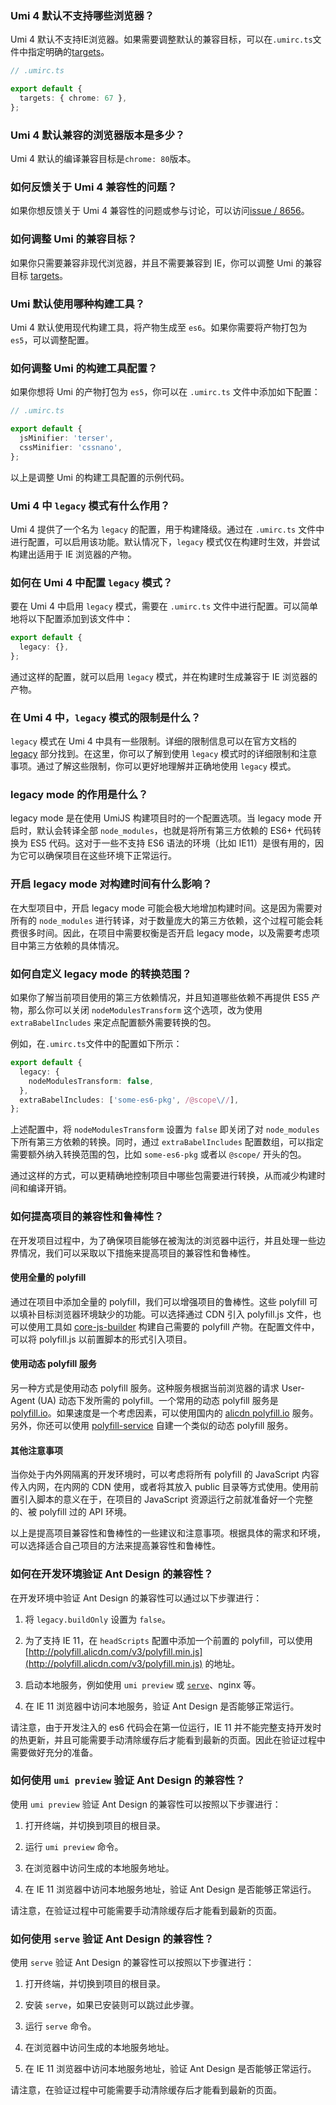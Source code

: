 ### Umi 4 默认不支持哪些浏览器？

Umi 4 默认不支持IE浏览器。如果需要调整默认的兼容目标，可以在`.umirc.ts`文件中指定明确的[targets](../docs/api/config#targets)。

```ts
// .umirc.ts

export default {
  targets: { chrome: 67 },
};
```

### Umi 4 默认兼容的浏览器版本是多少？

Umi 4 默认的编译兼容目标是`chrome: 80`版本。

### 如何反馈关于 Umi 4 兼容性的问题？

如果你想反馈关于 Umi 4 兼容性的问题或参与讨论，可以访问[issue / 8656](https://github.com/umijs/umi/issues/8658)。

### 如何调整 Umi 的兼容目标？

如果你只需要兼容非现代浏览器，并且不需要兼容到 IE，你可以调整 Umi 的兼容目标 [targets](../docs/api/config#targets)。

### Umi 默认使用哪种构建工具？

Umi 4 默认使用现代构建工具，将产物生成至 `es6`。如果你需要将产物打包为 `es5`，可以调整配置。

### 如何调整 Umi 的构建工具配置？

如果你想将 Umi 的产物打包为 `es5`，你可以在 `.umirc.ts` 文件中添加如下配置：

```ts
// .umirc.ts

export default {
  jsMinifier: 'terser',
  cssMinifier: 'cssnano',
};
```

以上是调整 Umi 的构建工具配置的示例代码。

### Umi 4 中 `legacy` 模式有什么作用？

Umi 4 提供了一个名为 `legacy` 的配置，用于构建降级。通过在 `.umirc.ts` 文件中进行配置，可以启用该功能。默认情况下，`legacy` 模式仅在构建时生效，并尝试构建出适用于 IE 浏览器的产物。

### 如何在 Umi 4 中配置 `legacy` 模式？

要在 Umi 4 中启用 `legacy` 模式，需要在 `.umirc.ts` 文件中进行配置。可以简单地将以下配置添加到该文件中：

```ts
export default {
  legacy: {},
};
```

通过这样的配置，就可以启用 `legacy` 模式，并在构建时生成兼容于 IE 浏览器的产物。

### 在 Umi 4 中，`legacy` 模式的限制是什么？

`legacy` 模式在 Umi 4 中具有一些限制。详细的限制信息可以在官方文档的 [legacy](../docs/api/config#legacy) 部分找到。在这里，你可以了解到使用 `legacy` 模式时的详细限制和注意事项。通过了解这些限制，你可以更好地理解并正确地使用 `legacy` 模式。

### legacy mode 的作用是什么？

legacy mode 是在使用 UmiJS 构建项目时的一个配置选项。当 legacy mode 开启时，默认会转译全部 `node_modules`，也就是将所有第三方依赖的 ES6+ 代码转换为 ES5 代码。这对于一些不支持 ES6 语法的环境（比如 IE11）是很有用的，因为它可以确保项目在这些环境下正常运行。

### 开启 legacy mode 对构建时间有什么影响？

在大型项目中，开启 legacy mode 可能会极大地增加构建时间。这是因为需要对所有的 `node_modules` 进行转译，对于数量庞大的第三方依赖，这个过程可能会耗费很多时间。因此，在项目中需要权衡是否开启 legacy mode，以及需要考虑项目中第三方依赖的具体情况。

### 如何自定义 legacy mode 的转换范围？

如果你了解当前项目使用的第三方依赖情况，并且知道哪些依赖不再提供 ES5 产物，那么你可以关闭 `nodeModulesTransform` 这个选项，改为使用 `extraBabelIncludes` 来定点配置额外需要转换的包。

例如，在`.umirc.ts`文件中的配置如下所示：

```ts
export default {
  legacy: {
    nodeModulesTransform: false,
  },
  extraBabelIncludes: ['some-es6-pkg', /@scope\//],
};
```

上述配置中，将 `nodeModulesTransform` 设置为 `false` 即关闭了对 `node_modules` 下所有第三方依赖的转换。同时，通过 `extraBabelIncludes` 配置数组，可以指定需要额外纳入转换范围的包，比如 `some-es6-pkg` 或者以 `@scope/` 开头的包。

通过这样的方式，可以更精确地控制项目中哪些包需要进行转换，从而减少构建时间和编译开销。

### 如何提高项目的兼容性和鲁棒性？

在开发项目过程中，为了确保项目能够在被淘汰的浏览器中运行，并且处理一些边界情况，我们可以采取以下措施来提高项目的兼容性和鲁棒性。

#### 使用全量的 polyfill

通过在项目中添加全量的 polyfill，我们可以增强项目的鲁棒性。这些 polyfill 可以填补目标浏览器环境缺少的功能。可以选择通过 CDN 引入 polyfill.js 文件，也可以使用工具如 [core-js-builder](https://github.com/zloirock/core-js/tree/master/packages/core-js-builder) 构建自己需要的 polyfill 产物。在配置文件中，可以将 polyfill.js 以前置脚本的形式引入项目。

#### 使用动态 polyfill 服务

另一种方式是使用动态 polyfill 服务。这种服务根据当前浏览器的请求 User-Agent (UA) 动态下发所需的 polyfill。一个常用的动态 polyfill 服务是 [polyfill.io](https://polyfill.io/v3/polyfill.min.js)。如果速度是一个考虑因素，可以使用国内的 [alicdn polyfill.io](http://polyfill.alicdn.com/v3/polyfill.min.js) 服务。另外，你还可以使用 [polyfill-service](https://github.com/Financial-Times/polyfill-service) 自建一个类似的动态 polyfill 服务。

#### 其他注意事项

当你处于内外网隔离的开发环境时，可以考虑将所有 polyfill 的 JavaScript 内容传入内网，在内网的 CDN 使用，或者将其放入 public 目录等方式使用。使用前置引入脚本的意义在于，在项目的 JavaScript 资源运行之前就准备好一个完整的、被 polyfill 过的 API 环境。

以上是提高项目兼容性和鲁棒性的一些建议和注意事项。根据具体的需求和环境，可以选择适合自己项目的方法来提高兼容性和鲁棒性。

### 如何在开发环境验证 Ant Design 的兼容性？

在开发环境中验证 Ant Design 的兼容性可以通过以下步骤进行：

1. 将 `legacy.buildOnly` 设置为 `false`。

2. 为了支持 IE 11，在 `headScripts` 配置中添加一个前置的 polyfill，可以使用 [http://polyfill.alicdn.com/v3/polyfill.min.js](http://polyfill.alicdn.com/v3/polyfill.min.js) 的地址。

3. 启动本地服务，例如使用 `umi preview` 或 [`serve`](https://www.npmjs.com/package/serve)、nginx 等。

4. 在 IE 11 浏览器中访问本地服务，验证 Ant Design 是否能够正常运行。

请注意，由于开发注入的 es6 代码会在第一位运行，IE 11 并不能完整支持开发时的热更新，并且可能需要手动清除缓存后才能看到最新的页面。因此在验证过程中需要做好充分的准备。

### 如何使用 `umi preview` 验证 Ant Design 的兼容性？

使用 `umi preview` 验证 Ant Design 的兼容性可以按照以下步骤进行：

1. 打开终端，并切换到项目的根目录。

2. 运行 `umi preview` 命令。

3. 在浏览器中访问生成的本地服务地址。

4. 在 IE 11 浏览器中访问本地服务地址，验证 Ant Design 是否能够正常运行。

请注意，在验证过程中可能需要手动清除缓存后才能看到最新的页面。

### 如何使用 `serve` 验证 Ant Design 的兼容性？

使用 `serve` 验证 Ant Design 的兼容性可以按照以下步骤进行：

1. 打开终端，并切换到项目的根目录。

2. 安装 `serve`，如果已安装则可以跳过此步骤。

3. 运行 `serve` 命令。

4. 在浏览器中访问生成的本地服务地址。

5. 在 IE 11 浏览器中访问本地服务地址，验证 Ant Design 是否能够正常运行。

请注意，在验证过程中可能需要手动清除缓存后才能看到最新的页面。
